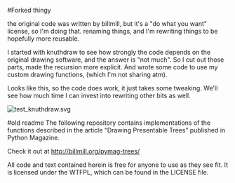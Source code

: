 #Forked thingy

the original code was written by billmill, but it's a "do what you want" license, so I'm doing that. renaming things, and I'm rewriting things to be hopefully more reusable.

I started with knuthdraw to see how strongly the code depends on the original drawing software, and the answer is "not much". So I cut out those parts, made the recursion more explicit. And wrote some code to use my custom drawing functions, (which I'm not sharing atm).

Looks like this, so the code does work, it just takes some tweaking. We'll see how much time I can invest into rewriting other bits as well.

![test_knuthdraw.svg]("hi")

#old readme
The following repository contains implementations of the functions described in the article "Drawing Presentable Trees" published in Python Magazine.

Check it out at http://billmill.org/pymag-trees/

All code and text contained herein is free for anyone to use as they see fit. It is licensed under the WTFPL, which can be found in the LICENSE file.
